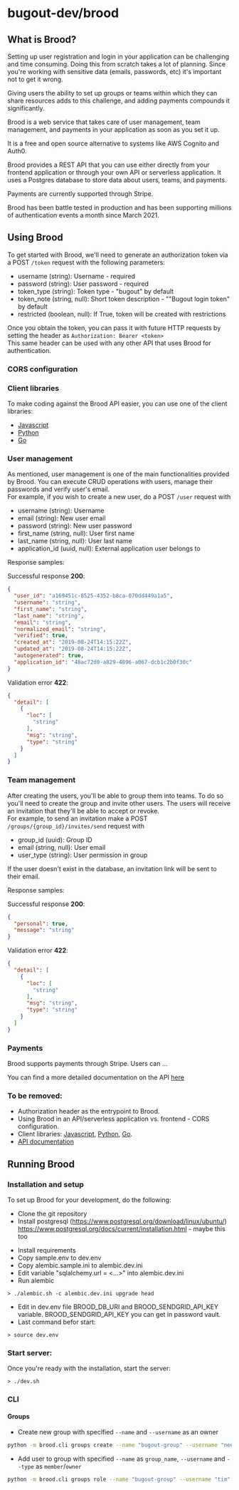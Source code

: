 # bugout-dev/brood

## What is Brood?

Setting up user registration and login in your application can be challenging and time consuming.
Doing this from scratch takes a lot of planning. Since you're working with sensitive data (emails,
passwords, etc) it's important not to get it wrong.

Giving users the ability to set up groups or teams within which they can share resources adds to this
challenge, and adding payments compounds it significantly.

Brood is a web service that takes care of user management, team management, and payments in your
application as soon as you set it up.

It is a free and open source alternative to systems like AWS Cognito and Auth0.

Brood provides a REST API that you can use either directly from your frontend application or through
your own API or serverless application. It uses a Postgres database to store data about users,
teams, and payments.

Payments are currently supported through Stripe.

Brood has been battle tested in production and has been supporting millions of authentication events
a month since March 2021.

## Using Brood

To get started with Brood, we'll need to generate an authorization token via a POST `/token` request with the following parameters:
- username (string): Username - required
- password (string): User password - required
- token_type (string): Token type - "bugout" by default
- token_note (string, null): Short token description - ""Bugout login token" by default
- restricted (boolean, null): If True, token will be created with restrictions

Once you obtain the token, you can pass it with future HTTP requests by setting the header as `Authorization: Bearer <token>`  
This same header can be used with any other API that uses Brood for authentication.

### CORS configuration

<!-- Insert the section about CORS configuration. -->

### Client libraries
To make coding against the Brood API easier, you can use one of the client libraries:  
- [Javascript](https://www.npmjs.com/package/@bugout/bugout-js)  
- [Python](https://pypi.org/project/bugout/)  
- [Go](https://github.com/bugout-dev/bugout-go)  

<!-- These sections should contain example API requests and responses. -->
### User management
As mentioned, user management is one of the main functionalities provided by Brood. You can execute CRUD operations with users, manage their passwords and verify user's email.  
For example, if you wish to create a new user, do a POST `/user` request with
- username (string): Username
- email (string): New user email
- password (string): New user password
- first_name (string, null): User first name
- last_name (string, null): User last name
- application_id (uuid, null): External application user belongs to  

<!-- Should I put JS examples here?. -->

Response samples:

Successful response **200**:
```json
{
  "user_id": "a169451c-8525-4352-b8ca-070dd449a1a5",
  "username": "string",
  "first_name": "string",
  "last_name": "string",
  "email": "string",
  "normalized_email": "string",
  "verified": true,
  "created_at": "2019-08-24T14:15:22Z",
  "updated_at": "2019-08-24T14:15:22Z",
  "autogenerated": true,
  "application_id": "48ac72d0-a829-4896-a067-dcb1c2b0f30c"
}
```
Validation error **422**:
```json
{
  "detail": [
    {
      "loc": [
        "string"
      ],
      "msg": "string",
      "type": "string"
    }
  ]
}
```

### Team management
After creating the users, you'll be able to group them into teams. To do so you'll need to create the group and invite other users. The users will receive an invitation that they'll be able to accept or revoke.  
For example, to send an invitation make a POST `/groups/{group_id}/invites/send` request with
- group_id (uuid): Group ID
- email (string, null): User email
- user_type (string): User permission in group

If the user doesn't exist in the database, an invitation link will be sent to their email.

Response samples:

Successful response **200**:

```json
{
  "personal": true,
  "message": "string"
}
```
Validation error **422**:
```json
{
  "detail": [
    {
      "loc": [
        "string"
      ],
      "msg": "string",
      "type": "string"
    }
  ]
}
```

### Payments

Brood supports payments through Stripe. Users can ...

<!-- Insert payment examples -->

You can find a more detailed documentation on the API [here](https://auth.bugout.dev/docs)

### To be removed:
- Authorization header as the entrypoint to Brood.
- Using Brood in an API/serverless application vs. frontend - CORS configuration.
- Client libraries: [Javascript](https://www.npmjs.com/package/@bugout/bugout-js),
  [Python](https://pypi.org/project/bugout/), [Go](https://github.com/bugout-dev/bugout-go).
- [API documentation](https://auth.bugout.dev/docs)


## Running Brood

### Installation and setup

To set up Brood for your development, do the following:
- Clone the git repository
- Install postgresql (https://www.postgresql.org/download/linux/ubuntu/)  
https://www.postgresql.org/docs/current/installation.html - maybe this too
<!-- these will probably need explanations or screenshots -->
- Install requirements
- Copy sample.env to dev.env
- Copy alembic.sample.ini to alembic.dev.ini
- Edit variable "sqlalchemy.url = <...>" into alembic.dev.ini
- Run alembic

```
> ./alembic.sh -c alembic.dev.ini upgrade head
```

- Edit in dev.env file BROOD_DB_URI and BROOD_SENDGRID_API_KEY variable. BROOD_SENDGRID_API_KEY you can get in password vault.
- Last command befor start:

```
> source dev.env
```

### Start server:
Once you're ready with the installation, start the server:
```
> ./dev.sh
```

### CLI

#### Groups

- Create new group with specified `--name` and `--username` as an owner

```bash
python -m brood.cli groups create --name "bugout-group" --username "neeraj"
```

- Add user to group with specified `--name` as `group_name`, `--username` and `--type` as `member`/`owner`

```bash
python -m brood.cli groups role --name "bugout-group" --username "tim" --type "member" | jq .
```
